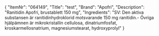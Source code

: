 {
  "ItemNr": "064149",
  "Title": "test",
  "Brand": "Apofri",
  "Description": "Ranitidin Apofri, brustablett 150 mg",
  "Ingredients": "SV: Den aktiva substansen är ranitidinhydroklorid motsvarande 150 mg ranitidin.- Övriga hjälpämnen är mikrokristallin cellulosa, dinatriumfosfat, kroskarmellosnatrium, magnesiumstearat, hydroxyprolyl"
}
